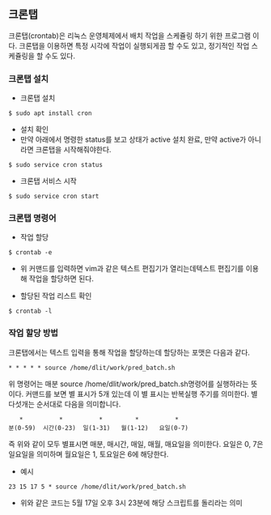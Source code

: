 ## 크론탭

크론탭(crontab)은 리눅스 운영체제에서 배치 작업을 스케쥴링 하기 위한 프로그램 이다. 크론탭을 이용하면 특정 시각에 작업이 실행되게끔 할 수도 있고, 정기적인 작업 스케쥴링을 할 수도 있다.


### 크론탭 설치
- 크론탭 설치
```
$ sudo apt install cron
```

- 설치 확인
- 만약 아래에서 명령한 status를 보고 상태가 active 설치 완료, 만약 active가 아니라면 크론탭을 시작해줘야한다. 
```
$ sudo service cron status
```

- 크론탭 서비스 시작
```
$ sudo service cron start
```

### 크론탭 명령어
- 작업 할당
```
$ crontab -e
```
- 위 커맨드를 입력하면 vim과 같은 텍스트 편집기가 열리는데텍스트 편집기를 이용해 작업을 할당하면 된다.

- 할당된 작업 리스트 확인
```
$ crontab -l
```


### 작업 할당 방법

크론탭에서는 텍스트 입력을 통해 작업을 할당하는데 할당하는 포맷은 다음과 같다.
```
* * * * * source /home/dlit/work/pred_batch.sh
```
위 명령어는 매분 source /home/dlit/work/pred_batch.sh명령어를 실행하라는 뜻이다. 커맨드를 보면 별 표시가 5개 있는데 이 별 표시는 반복실행 주기를 의미한다. 별 다섯개는 순서대로 다음을 의미합니다.


```
   *          *          *         *          *
분(0-59)  시간(0-23)  일(1-31)   월(1-12)   요일(0-7)
```
즉 위와 같이 모두 별표시면 매분, 매시간, 매일, 매월, 매요일을 의미한다. 요일은 0, 7은 일요일을 의미하며 월요일은 1, 토요일은 6에 해당한다.

- 예시
```
23 15 17 5 * source /home/dlit/work/pred_batch.sh
```
- 위와 같은 코드는 5월 17일 오후 3시 23분에 해당 스크립트를 돌리라는 의미



